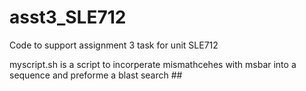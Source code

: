 # asst3_SLE712
Code to support assignment 3 task for unit SLE712

myscript.sh is a script to incorperate mismathcehes with msbar into a sequence and preforme a blast search ##

